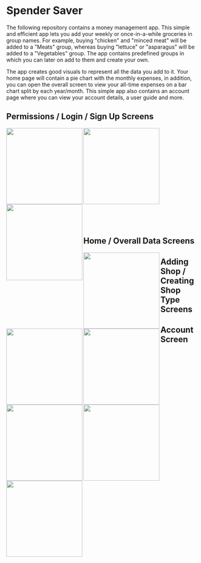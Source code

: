 # Spender Saver

<p>The following repository contains a money management app. This simple and efficient app lets you add your weekly or once-in-a-while groceries in group names. For example, buying "chicken" and "minced meat" will be added to a "Meats" group, whereas buying "lettuce" or "asparagus" will be added to a "Vegetables" group. The app contains predefined groups in which you can later on add to them and create your own.</p>
<p>The app creates good visuals to represent all the data you add to it. Your home page will contain a pie chart with the monthly expenses, in addition, you can open the overall screen to view your all-time expenses on a bar chart split by each year/month. This simple app also contains an account page where you can view your account details, a user guide and more.</p>

<h2>Permissions / Login / Sign Up Screens</h2>
<img style="width: 200px; height: auto" align="left" src="https://github.com/marioportillohernaiz/Spend-Saver/assets/111706273/6040e432-3de9-40e1-bd49-fc385a3f4d3a">
<img style="width: 200px; height: auto" align="left" src="https://github.com/marioportillohernaiz/Spend-Saver/assets/111706273/7ec470da-3f28-431d-a2fd-b776f84d64c6">
<img style="width: 200px; height: auto" align="left" src="https://github.com/marioportillohernaiz/Spend-Saver/assets/111706273/df281532-050b-4298-ae19-2cea075a8dfe">
<br><br><br><br><br><br><br><br><br><br><br><br><br><br><br>

<h2>Home / Overall Data Screens</h2>
<img style="width: 200px; height: auto" align="left" src="https://github.com/marioportillohernaiz/Spend-Saver/assets/111706273/7853b2a7-7d3c-45cd-90ec-e751ccbcf387">
<img style="width: 200px; height: auto" align="left" src="https://github.com/marioportillohernaiz/Spend-Saver/assets/111706273/c55faf6e-e080-4233-82b4-f1b45c3890c4">

<h2>Adding Shop / Creating Shop Type Screens</h2>
<img style="width: 200px; height: auto" align="left" src="https://github.com/marioportillohernaiz/Spend-Saver/assets/111706273/26f6c7d8-84f2-42db-a806-e10542d9c66e">
<img style="width: 200px; height: auto" align="left" src="https://github.com/marioportillohernaiz/Spend-Saver/assets/111706273/728d391f-5ea5-45d7-9754-a7f013ca9fcd">
<img style="width: 200px; height: auto" align="left" src="https://github.com/marioportillohernaiz/Spend-Saver/assets/111706273/283f5916-004f-409a-b350-0e44423fedec">

<h2>Account Screen</h2>
<img style="width: 200px; height: auto" align="left" src="https://github.com/marioportillohernaiz/Spend-Saver/assets/111706273/d1089537-249b-4a71-9ce9-075920b06f0d">
